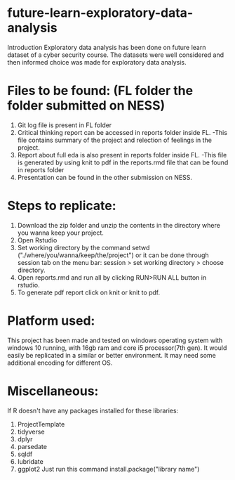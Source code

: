 # future-learn-exploratory-data-analysis

Introduction Exploratory data analysis has been done on future learn dataset of a cyber security course. The datasets were well considered and then informed choice was made for exploratory data analysis.

# Files to be found: (FL folder the folder submitted on NESS)

1. Git log file is present in FL folder
2. Critical thinking report can be accessed in reports folder inside FL. -This file contains summary of the project and relection of feelings in the project.
3. Report about full eda is also present in reports folder inside FL. -This file is generated by using knit to pdf in the reports.rmd file that can be found in reports folder
4. Presentation can be found in the other submission on NESS.
   
# Steps to replicate:

1. Download the zip folder and unzip the contents in the directory where you wanna keep your project.
2. Open Rstudio
3. Set working directory by the command setwd ("./where/you/wanna/keep/the/project") or it can be done through session tab on the menu bar: session > set working directory > choose directory.
4. Open reports.rmd and run all by clicking RUN>RUN ALL button in rstudio.
5. To generate pdf report click on knit or knit to pdf.
   
# Platform used: 

This project has been made and tested on windows operating system with windows 10 running, with 16gb ram and core i5 processor(7th gen). It would easily be replicated in a similar or better environment. It may need some additional encoding for different OS.

# Miscellaneous: 

If R doesn't have any packages installed for these libraries:

1. ProjectTemplate
2. tidyverse
3. dplyr
4. parsedate
5. sqldf
6. lubridate
7. ggplot2
Just run this command install.package("library name")
